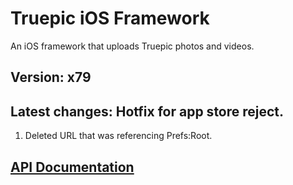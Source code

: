 Truepic iOS Framework
=
An iOS framework that uploads Truepic photos and videos. 

## Version: x79
## Latest changes: Hotfix for app store reject.
1. Deleted URL that was referencing Prefs:Root.

## [API Documentation](Truepic_iOS_SDK.pdf)

